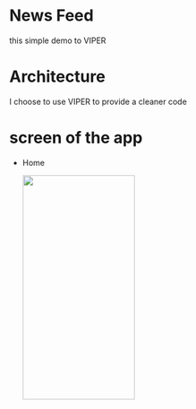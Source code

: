 # News Feed
this simple demo to VIPER

# Architecture
I choose to use VIPER to provide a cleaner code 
# screen of the app

* Home 

  <img align="left" width="200" height="400" img src="ezgif.com-gif-maker.gif">
